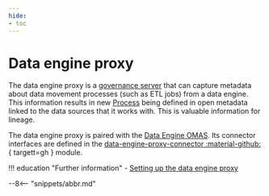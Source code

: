 ```yaml
---
hide:
- toc
---
```


<!-- SPDX-License-Identifier: CC-BY-4.0 -->
<!-- Copyright Contributors to the Egeria project 2020. -->

# Data engine proxy

The data engine proxy is a [governance server](governance-server.md)
that can capture metadata about data movement processes (such as ETL jobs)
from a data engine.  This information results in new
[Process](/egeria-docs/types/0/0010-base-model)
being defined in open metadata linked to the data sources that it works with.
This is valuable information for lineage.

The data engine proxy is paired with the [Data Engine OMAS](/egeria-docs/services/omas/data-engine).
Its connector interfaces are defined
in the [data-engine-proxy-connector :material-github:](https://github.com/odpi/egeria/tree/master/open-metadata-implementation/governance-servers/data-engine-proxy-services/data-engine-proxy-connector){ targett=gh }
module.

!!! education "Further information"
    - [Setting up the data engine proxy](egeria-docs/guides/admin/configuring-a-data-engine-proxy-server.md)

--8<-- "snippets/abbr.md"
